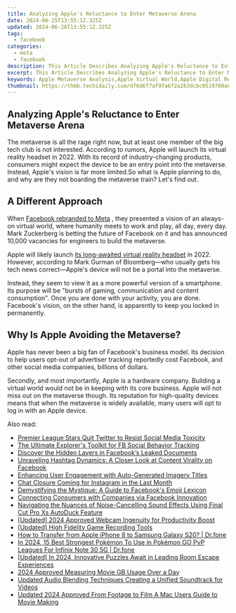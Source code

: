 ```yaml
---
title: Analyzing Apple's Reluctance to Enter Metaverse Arena
date: 2024-06-25T13:55:12.325Z
updated: 2024-06-26T13:55:12.325Z
tags:
  - facebook
categories:
  - meta
  - facebook
description: This Article Describes Analyzing Apple's Reluctance to Enter Metaverse Arena
excerpt: This Article Describes Analyzing Apple's Reluctance to Enter Metaverse Arena
keywords: Apple Metaverse Analysis,Apple Virtual World,Apple Digital Realm,Apple AR/VR Status,Apple Future Tech,Apple AR Experience,Apple Virtual Gaming
thumbnail: https://thmb.techidaily.com/df6d6f7af97a6f2a263dcbc0519760a864ba0996ca5b9b75ea6d971b44c71c22.jpg
---
```


## Analyzing Apple's Reluctance to Enter Metaverse Arena

 The metaverse is all the rage right now, but at least one member of the big tech club is not interested. According to rumors, Apple will launch its virtual reality headset in 2022\. With its record of industry-changing products, consumers might expect the device to be an entry point into the metaverse. Instead, Apple's vision is far more limited.So what is Apple planning to do, and why are they not boarding the metaverse train? Let's find out.

## A Different Approach

 When [Facebook rebranded to Meta](https://www.makeuseof.com/facebook-announced-meta-its-new-brand/) , they presented a vision of an always-on virtual world, where humanity meets to work and play, all day, every day. Mark Zuckerberg is betting the future of Facebook on it and has announced 10,000 vacancies for engineers to build the metaverse.

 Apple will likely launch [its long-awaited virtual reality headset](https://www.makeuseof.com/apple-headset-fan-fabric-design/) in 2022\. However, according to Mark Gurman of Bloomberg—who usually gets his tech news correct—Apple's device will not be a portal into the metaverse.

 Instead, they seem to view it as a more powerful version of a smartphone. Its purpose will be "bursts of gaming, communication and content consumption". Once you are done with your activity, you are done. Facebook's vision, on the other hand, is apparently to keep you locked in permanently.

## Why Is Apple Avoiding the Metaverse?

 Apple has never been a big fan of Facebook's business model. Its decision to help users opt-out of advertiser tracking reportedly cost Facebook, and other social media companies, billions of dollars.

 Secondly, and most importantly, Apple is a hardware company. Building a virtual world would not be in keeping with its core business. Apple will not miss out on the metaverse though. Its reputation for high-quality devices means that when the metaverse is widely available, many users will opt to log in with an Apple device.


<ins class="adsbygoogle"
     style="display:block"
     data-ad-format="autorelaxed"
     data-ad-client="ca-pub-7571918770474297"
     data-ad-slot="1223367746"></ins>



<ins class="adsbygoogle"
     style="display:block"
     data-ad-client="ca-pub-7571918770474297"
     data-ad-slot="8358498916"
     data-ad-format="auto"
     data-full-width-responsive="true"></ins>

<span class="atpl-alsoreadstyle">Also read:</span>
<div><ul>
<li><a href="https://facebook.techidaily.com/premier-league-stars-quit-twitter-to-resist-social-media-toxicity/"><u>Premier League Stars Quit Twitter to Resist Social Media Toxicity</u></a></li>
<li><a href="https://facebook.techidaily.com/the-ultimate-explorers-toolkit-for-fb-social-behavior-tracking/"><u>The Ultimate Explorer's Toolkit for FB Social Behavior Tracking</u></a></li>
<li><a href="https://facebook.techidaily.com/discover-the-hidden-layers-in-facebooks-leaked-documents/"><u>Discover the Hidden Layers in Facebook’s Leaked Documents</u></a></li>
<li><a href="https://facebook.techidaily.com/unraveling-hashtag-dynamics-a-closer-look-at-content-virality-on-facebook/"><u>Unraveling Hashtag Dynamics: A Closer Look at Content Virality on Facebook</u></a></li>
<li><a href="https://facebook.techidaily.com/enhancing-user-engagement-with-auto-generated-imagery-titles/"><u>Enhancing User Engagement with Auto-Generated Imagery Titles</u></a></li>
<li><a href="https://facebook.techidaily.com/chat-closure-coming-for-instagram-in-the-last-month/"><u>Chat Closure Coming for Instagram in the Last Month</u></a></li>
<li><a href="https://facebook.techidaily.com/demystifying-the-mystique-a-guide-to-facebooks-emoji-lexicon/"><u>Demystifying the Mystique: A Guide to Facebook's Emoji Lexicon</u></a></li>
<li><a href="https://facebook.techidaily.com/connecting-consumers-with-companies-via-facebook-innovation/"><u>Connecting Consumers with Companies via Facebook Innovation</u></a></li>
<li><a href="https://audio-shaping.techidaily.com/navigating-the-nuances-of-noise-cancelling-sound-effects-using-final-cut-pro-xs-autoduck-feature/"><u>Navigating the Nuances of Noise-Cancelling Sound Effects Using Final Cut Pro Xs AutoDuck Feature</u></a></li>
<li><a href="https://video-screen-grab.techidaily.com/updated-2024-approved-webcam-ingenuity-for-productivity-boost/"><u>[Updated] 2024 Approved  Webcam Ingenuity for Productivity Boost</u></a></li>
<li><a href="https://facebook-record-videos.techidaily.com/updated-high-fidelity-game-recording-tools/"><u>[Updated] High Fidelity Game Recording Tools</u></a></li>
<li><a href="https://iphone-transfer.techidaily.com/how-to-transfer-from-apple-iphone-8-to-samsung-galaxy-s20-drfone-by-drfone-transfer-from-ios/"><u>How to Transfer from Apple iPhone 8 to Samsung Galaxy S20? | Dr.fone</u></a></li>
<li><a href="https://android-pokemon-go.techidaily.com/in-2024-15-best-strongest-pokemon-to-use-in-pokemon-go-pvp-leagues-for-infinix-note-30-5g-drfone-by-drfone-virtual-android/"><u>In 2024, 15 Best Strongest Pokémon To Use in Pokémon GO PvP Leagues For Infinix Note 30 5G | Dr.fone</u></a></li>
<li><a href="https://desktop-recording.techidaily.com/updated-in-2024-innovative-puzzles-await-in-leading-room-escape-experiences/"><u>[Updated] In 2024, Innovative Puzzles Await in Leading Room Escape Experiences</u></a></li>
<li><a href="https://extra-support.techidaily.com/2024-approved-measuring-movie-gb-usage-over-a-day/"><u>2024 Approved  Measuring Movie GB Usage Over a Day</u></a></li>
<li><a href="https://audio-editing.techidaily.com/updated-audio-blending-techniques-creating-a-unified-soundtrack-for-videos/"><u>Updated Audio Blending Techniques Creating a Unified Soundtrack for Videos</u></a></li>
<li><a href="https://ai-video-tools.techidaily.com/updated-2024-approved-from-footage-to-film-a-mac-users-guide-to-movie-making/"><u>Updated 2024 Approved From Footage to Film A Mac Users Guide to Movie Making</u></a></li>
</ul></div>
